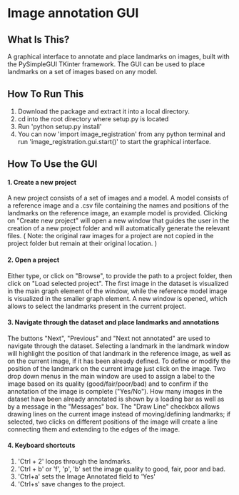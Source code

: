 Image annotation GUI
==============================

What Is This?
-------------

A graphical interface to annotate and place landmarks on images, built with the PySimpleGUI TKinter framework. The GUI can be used to place landmarks on a set of images based on any model. 


How To Run This
---------------

1. Download the package and extract it into a local directory.
2. cd into the root directory where setup.py is located 
3. Run 'python setup.py install'
4. You can now 'import image_registration' from any python terminal and run 'image_registration.gui.start()' to start the graphical interface.

How To Use the GUI
------------------

#### 1. Create a new project

A new project consists of a set of images and a model. A model consists of a reference image and a .csv file containing the names and positions of the landmarks on the reference image, an example model is provided.
Clicking on "Create new project" will open a new window that guides the user in the creation of a new project folder and will automatically generate the relevant files. ( Note: the original raw images for a project are not copied in the project folder but remain at their original location. )


#### 2. Open a project
Either type, or click on "Browse", to provide the path to a project folder, then click on "Load selected project". The first image in the dataset is visualized in the main graph element of the window, while the reference model image is visualized in the smaller graph element. A new window is opened, which allows to select the landmarks present in the current project.


#### 3. Navigate through the dataset and place landmarks and annotations
The buttons "Next", "Previous" and "Next not annotated" are used to navigate through the dataset. Selecting a landmark in the landmark window will highlight the position of that landmark in the reference image, as well as on the current image, if it has been already defined. To define or modify the position of the landmark on the current image just click on the image.
Two drop down menus in the main window are used to assign a label to the image based on its quality (good/fair/poor/bad) and to confirm if the annotation of the image is complete ("Yes/No").
How many images in the dataset have been already annotated is shown by a loading bar as well as by a message in the "Messages" box. 
The "Draw Line" checkbox allows drawing lines on the current image instead of moving/defining landmarks; if selected, two clicks on different positions of the image will create a line connecting them and extending to the edges of the image.

#### 4. Keyboard shortcuts
1. 'Ctrl + 2' loops through the landmarks.
2. 'Ctrl + b' or 'f', 'p', 'b' set the image quality to good, fair, poor and bad.
3. 'Ctrl+a' sets the Image Annotated field to 'Yes'
4. 'Ctrl+s' save changes to the project.
